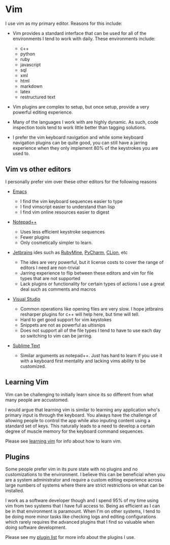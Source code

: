 Vim
==========================

I use vim as my primary editor. Reasons for this include:

* Vim provides a standard interface that can be used for all of the
  environments I tend to work with daily. These environments include:
  
  * c++
  * python
  * ruby
  * javascript
  * sql
  * xml
  * html
  * markdown
  * latex
  * restructured text

* Vim plugins are complex to setup, but once setup, provide a very powerful
  editing experience.
* Many of the languages I work with are highly dynamic. As such, code
  inspection tools tend to work little better than tagging solutions.
* I prefer the vim keyboard navigation and while some keyboard navigation
  plugins can be quite good, you can still have a jarring experience when they
  only implement 80% of the keystrokes you are used to.
 
Vim vs other editors
--------------------------

I personally prefer vim over these other editors for the following reasons

* [Emacs](http://www.gnu.org/software/emacs/)

  * I find the vim keyboard sequences easier to type
  * I find vimscript easier to understand than lisp
  * I find vim online resources easier to digest

* [Notepad++](http://notepad-plus-plus.org/) 

  * Uses less efficient keystroke sequences
  * Fewer plugins
  * Only cosmetically simpler to learn. 

* [Jetbrains](https://www.jetbrains.com/) ides such as [RubyMine](https://www.jetbrains.com/ruby/), [PyCharm](https://www.jetbrains.com/pycharm/), [CLion](https://www.jetbrains.com/clion), etc

  * The ides are very powerful, but it license costs to cover the range of
    editors I need are non-trivial
  * Jarring experience to flip between these editors and vim for file types
    that are not supported
  * Lack plugins or functionality for certain types of actions I use a great
    deal such as comments and macros

* [Visual Studio](http://www.visualstudio.com/)

  * Common operations like opening files are very slow. I hope jetbrains
    resharper plugins for c++ will help here, but time will tell. 
  * Hard to get good support for vim keystokes
  * Snippets are not as powerful as ultisnips
  * Does not support all of the file types I tend to have to use each day so
    switching to vim can be jarring.

* [Sublime Text](http://www.sublimetext.com/) 

  * Similar arguments as notepad++. Just has hard to learn if you use it with a
    keyboard first mentality and lacking vims ability to be customized.

Learning Vim
--------------------------

Vim can be challenging to initially learn since its so different from what many
people are accustomed.

I would argue that learning vim is similar to learning any application who's
primary input is through the keyboard. You always have the challenge of
allowing people to control the app while also inputing content using a standard
set of keys. This naturally leads to a need to develop a certain degree of
muscle memory for the keyboard command sequences. 

Please see [learning
vim](https://github.com/ianreay/doc/blob/master/vim-learning.md) for info about
how to learn vim.

Plugins
--------------------------

Some people prefer vim in its pure state with no plugins and no customizations
to the environment. I believe this can be beneficial when you are a system
administrator and require a custom editing experience across large numbers of
systems where there are strict restrictions on what can be installed.

I work as a software developer though and I spend 95% of my time using vim from
two systems that I have full access to. Being as efficient as I can be in that
environment is paramount. When I'm on other systems, I tend to be doing more
minor tasks like checking logs and editing configurations which rarely requires
the advanced plugins that I find so valuable when doing software development.

Please see my [plugin
list](https://github.com/ianreay/doc/blob/master/vim-plugins.md) for more info
about the plugins I use.

